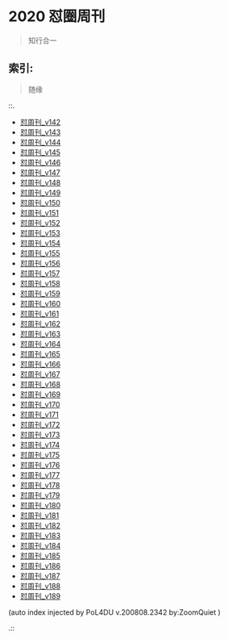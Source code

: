 # 2020 怼圈周刊
> 知行合一

## 索引:
> 随缘

::.

- [ 怼周刊_v142](142w.md)
- [ 怼周刊_v143](143w.md)
- [ 怼周刊_v144](144w.md)
- [ 怼周刊_v145](145w.md)
- [ 怼周刊_v146](146w.md)
- [ 怼周刊_v147](147w.md)
- [ 怼周刊_v148](148w.md)
- [ 怼周刊_v149](149w.md)
- [ 怼周刊_v150](150w.md)
- [ 怼周刊_v151](151w.md)
- [ 怼周刊_v152](152w.md)
- [ 怼周刊_v153](153w.md)
- [ 怼周刊_v154](154w.md)
- [ 怼周刊_v155](155w.md)
- [ 怼周刊_v156](156w.md)
- [ 怼周刊_v157](157w.md)
- [ 怼周刊_v158](158w.md)
- [ 怼周刊_v159](159w.md)
- [ 怼周刊_v160](160w.md)
- [ 怼周刊_v161](161w.md)
- [ 怼周刊_v162](162w.md)
- [ 怼周刊_v163](163w.md)
- [ 怼周刊_v164](164w.md)
- [ 怼周刊_v165](165w.md)
- [ 怼周刊_v166](166w.md)
- [ 怼周刊_v167](167w.md)
- [ 怼周刊_v168](168w.md)
- [ 怼周刊_v169](169w.md)
- [ 怼周刊_v170](170w.md)
- [ 怼周刊_v171](171w.md)
- [ 怼周刊_v172](172w.md)
- [ 怼周刊_v173](173w.md)
- [ 怼周刊_v174](174w.md)
- [ 怼周刊_v175](175w.md)
- [ 怼周刊_v176](176w.md)
- [ 怼周刊_v177](177w.md)
- [ 怼周刊_v178](178w.md)
- [ 怼周刊_v179](179w.md)
- [ 怼周刊_v180](180w.md)
- [ 怼周刊_v181](181w.md)
- [ 怼周刊_v182](182w.md)
- [ 怼周刊_v183](183w.md)
- [ 怼周刊_v184](184w.md)
- [ 怼周刊_v185](185w.md)
- [ 怼周刊_v186](186w.md)
- [ 怼周刊_v187](187w.md)
- [ 怼周刊_v188](188w.md)
- [ 怼周刊_v189](189w.md)

(auto index injected by 
PoL4DU v.200808.2342 by:ZoomQuiet
)

.::


